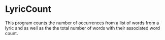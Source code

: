 # LyricCount
This program counts the number of occurrences from a list of words from a lyric and as well as the the total number of words with their associated word count.
